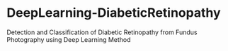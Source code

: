 # DeepLearning-DiabeticRetinopathy
Detection and Classification of Diabetic Retinopathy from Fundus Photography using Deep Learning Method
